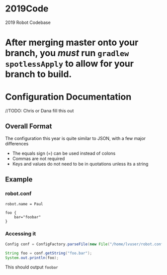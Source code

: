 # 2019Code
2019 Robot Codebase

# After merging master onto your branch, you *must* run `gradlew spotlessApply` to allow for your branch to build.

# Configuration Documentation
//TODO: Chris or Dana fill this out

## Overall Format
The configuration this year is quite similar to JSON, with a few major differences

- The equals sign (=) can be used instead of colons
- Commas are not required
- Keys and values do not need to be in quotations unless its a string

## Example
### robot.conf
```HOCON
robot.name = Paul

foo {
    bar="foobar"
}
```
### Accessing it
```java
Config conf = ConfigFactory.parseFile(new File("/home/lvuser/robot.conf"));

String foo = conf.getString("foo.bar");
System.out.println(foo);
```
This should output `foobar`